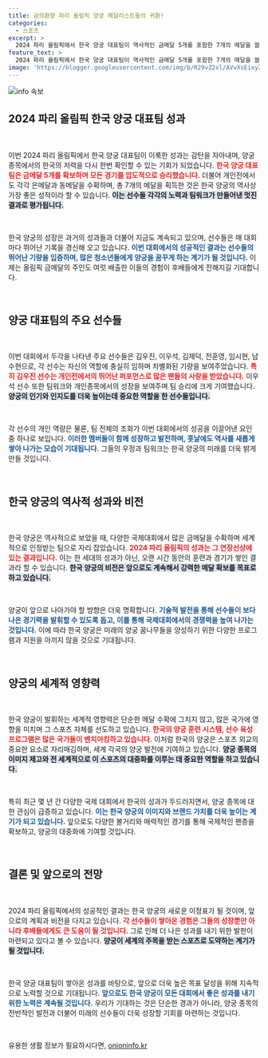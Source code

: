 ```yaml
---
title: 금의환향 파리 올림픽 양궁 메달리스트들의 귀환!
categories:
  - 스포츠
excerpt: >
  2024 파리 올림픽에서 한국 양궁 대표팀이 역사적인 금메달 5개를 포함한 7개의 메달을 쓸어담았다! 그들의 귀국 소식과 함께 축하를 전해보자!
feature_text: >
  2024 파리 올림픽에서 한국 양궁 대표팀이 역사적인 금메달 5개를 포함한 7개의 메달을 쓸어담았다! 그들의 귀국 소식과 함께 축하를 전해보자!
image: 'https://blogger.googleusercontent.com/img/b/R29vZ2xl/AVvXsEixyZcFfHzMRdzZMjFBmAUKJYCLCGyLL1o632UiGVXcaFdKo_bkvkuCioo0uUKlGfBVcT3P84aROyZIXSBEx3Aw5nCQ3pTgDom1WDC4m8eifvWiAmWEEVb4x6G_l8C0QH225ldMjyaFvpxGEBGNO37VmDTDMHGhJPq73UglMfDca1-0aw/s1600/blogspot.png'
---
```


<p><img src="https://blogger.googleusercontent.com/img/b/R29vZ2xl/AVvXsEixyZcFfHzMRdzZMjFBmAUKJYCLCGyLL1o632UiGVXcaFdKo_bkvkuCioo0uUKlGfBVcT3P84aROyZIXSBEx3Aw5nCQ3pTgDom1WDC4m8eifvWiAmWEEVb4x6G_l8C0QH225ldMjyaFvpxGEBGNO37VmDTDMHGhJPq73UglMfDca1-0aw/s1600/blogspot.png" alt="info 속보" /></p>

<h2 data-ke-size="size26">2024 파리 올림픽 한국 양궁 대표팀 성과</h2>

<p data-ke-size="size16">&nbsp;</p>

<p>이번 2024 파리 올림픽에서 한국 양궁 대표팀이 이룩한 성과는 감탄을 자아내며, 양궁 종목에서의 한국의 저력을 다시 한번 확인할 수 있는 기회가 되었습니다. <b><span style="color: #ee2323;">한국 양궁 대표팀은 금메달 5개를 확보하며 모든 경기를 압도적으로 승리했습니다.</span></b> 더불어 개인전에서도 각각 은메달과 동메달을 수확하며, 총 7개의 메달을 획득한 것은 한국 양궁의 역사상 가장 좋은 성적이라 할 수 있습니다. <b><span style="background-color: #21538527;">이는 선수들 각각의 노력과 팀워크가 만들어낸 멋진 결과로 평가됩니다.</span></b></p>

<p data-ke-size="size16">&nbsp;</p>

<p>한국 양궁의 성장은 과거의 성과들과 더불어 지금도 계속되고 있으며, 선수들은 매 대회마다 뛰어난 기록을 경신해 오고 있습니다. <b><span style="color: #1a5490;">이번 대회에서의 성공적인 결과는 선수들의 뛰어난 기량을 입증하며, 많은 청소년들에게 양궁을 꿈꾸게 하는 계기가 될 것입니다.</span></b> 이제는 올림픽 금메달의 주인도 여럿 배출한 이들의 경험이 후배들에게 전해지길 기대합니다.</p>

<p data-ke-size="size16">&nbsp;</p>

<h2 data-ke-size="size26">양궁 대표팀의 주요 선수들</h2>

<p data-ke-size="size16">&nbsp;</p>

<p>이번 대회에서 두각을 나타낸 주요 선수들은 김우진, 이우석, 김제덕, 전훈영, 임시현, 남수현으로, 각 선수는 자신의 역할에 충실히 임하며 차별화된 기량을 보여주었습니다. <b><span style="color: #ee2323;">특히 김우진 선수는 개인전에서의 뛰어난 퍼포먼스로 많은 팬들의 사랑을 받았습니다.</span></b> 
이우석 선수 또한 팀워크와 개인종목에서의 성장을 보여주며 팀 승리에 크게 기여했습니다. <b><span style="background-color: #21538527;">양궁의 인기와 인지도를 더욱 높이는데 중요한 역할을 한 선수들입니다.</span></b></p>

<p data-ke-size="size16">&nbsp;</p>

<p>각 선수의 개인 역량은 물론, 팀 전체의 조화가 이번 대회에서의 성공을 이끌어낸 요인 중 하나로 보입니다. <b><span style="color: #1a5490;">이러한 멤버들이 함께 성장하고 발전하며, 훗날에도 역사를 새롭게 쌓아 나가는 모습이 기대됩니다.</span></b> 그들의 우정과 팀워크는 한국 양궁의 미래를 더욱 밝게 만들 것입니다.</p>

<p data-ke-size="size16">&nbsp;</p>

<h2 data-ke-size="size26">한국 양궁의 역사적 성과와 비전</h2>

<p data-ke-size="size16">&nbsp;</p>

<p>한국 양궁은 역사적으로 보았을 때, 다양한 국제대회에서 많은 금메달을 수확하며 세계적으로 인정받는 팀으로 자리 잡았습니다. <b><span style="color: #ee2323;">2024 파리 올림픽의 성과는 그 연장선상에 있는 결과입니다.</span></b> 이는 한 세대의 성과가 아닌, 오랜 시간 동안의 훈련과 경기가 쌓인 결과라 할 수 있습니다. <b><span style="background-color: #21538527;">한국 양궁의 비전은 앞으로도 계속해서 강력한 메달 확보를 목표로 하고 있습니다.</span></b></p>

<p data-ke-size="size16">&nbsp;</p>

<p>양궁이 앞으로 나아가야 할 방향은 더욱 명확합니다. <b><span style="color: #1a5490;">기술적 발전을 통해 선수들이 보다 나은 경기력을 발휘할 수 있도록 돕고, 이를 통해 국제대회에서의 경쟁력을 높여 나가는 것입니다.</span></b> 이에 따라 한국 양궁은 미래의 양궁 꿈나무들을 양성하기 위한 다양한 프로그램과 지원을 아끼지 않을 것으로 기대됩니다.</p>

<p data-ke-size="size16">&nbsp;</p>

<h2 data-ke-size="size26">양궁의 세계적 영향력</h2>

<p data-ke-size="size16">&nbsp;</p>

<p>한국 양궁이 발휘하는 세계적 영향력은 단순한 메달 수확에 그치지 않고, 많은 국가에 영향을 미치며 그 스포츠 자체를 선도하고 있습니다. <b><span style="color: #ee2323;">한국의 양궁 훈련 시스템, 선수 육성 프로그램은 많은 국가들이 벤치마킹하고 있습니다.</span></b> 이처럼 한국의 양궁은 스포츠 외교의 중요한 요소로 자리매김하며, 세계 각국의 양궁 발전에 기여하고 있습니다. <b><span style="background-color: #21538527;">양궁 종목의 이미지 제고와 전 세계적으로 이 스포츠의 대중화를 이루는 데 중요한 역할을 하고 있습니다.</span></b></p>

<p data-ke-size="size16">&nbsp;</p>

<p>특히 최근 몇 년 간 다양한 국제 대회에서 한국의 성과가 두드러지면서, 양궁 종목에 대한 관심이 급증하고 있습니다. <b><span style="color: #1a5490;">이는 한국 양궁의 이미지와 브랜드 가치를 더욱 높이는 계기가 되고 있습니다.</span></b> 앞으로도 다양한 볼거리와 매력적인 경기를 통해 국제적인 팬층을 확보하고, 양궁의 대중화에 기여할 것입니다.</p>

<p data-ke-size="size16">&nbsp;</p>

<h2 data-ke-size="size26">결론 및 앞으로의 전망</h2>

<p data-ke-size="size16">&nbsp;</p>

<p>2024 파리 올림픽에서의 성공적인 결과는 한국 양궁의 새로운 이정표가 될 것이며, 앞으로의 계획과 비전을 다지고 있습니다. <b><span style="color: #ee2323;">각 선수들이 쌓아온 경험은 그들의 성장뿐만 아니라 후배들에게도 큰 도움이 될 것입니다.</span></b> 그로 인해 더 나은 성과를 내기 위한 발판이 마련되고 있다고 볼 수 있습니다. <b><span style="background-color: #21538527;">양궁이 세계의 주목을 받는 스포츠로 도약하는 계기가 될 것입니다.</span></b></p>

<p data-ke-size="size16">&nbsp;</p>

<p>한국 양궁 대표팀이 쌓아온 성과를 바탕으로, 앞으로 더욱 높은 목표 달성을 위해 지속적으로 노력할 것으로 기대됩니다. <b><span style="color: #1a5490;">앞으로도 한국 양궁이 모든 대회에서 좋은 성과를 내기 위한 노력은 계속될 것입니다.</span></b> 우리가 기대하는 것은 단순한 경과가 아니라, 양궁 종목의 전반적인 발전과 더불어 미래의 선수들이 더욱 성장할 기회를 마련하는 것입니다.</p>

<p data-ke-size="size16">&nbsp;</p>
유용한 생활 정보가 필요하시다면, <a href="https://onioninfo.kr" rel="dofollow">onioninfo.kr</a>


